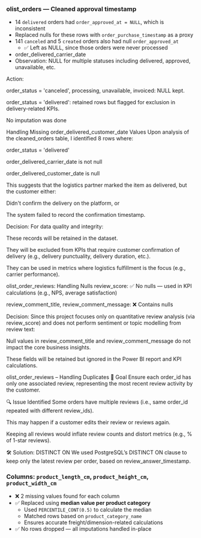 ### olist_orders — Cleaned approval timestamp

- 14 `delivered` orders had `order_approved_at = NULL`, which is inconsistent
- Replaced nulls for these rows with `order_purchase_timestamp` as a proxy
- 141 `canceled` and 5 `created` orders also had null `order_approved_at`
    - ✅ Left as NULL, since those orders were never processed
- order_delivered_carrier_date
- Observation: NULL for multiple statuses including delivered, approved, unavailable, etc.

Action:

order_status = 'canceled', processing, unavailable, invoiced: NULL kept.

order_status = 'delivered': retained rows but flagged for exclusion in delivery-related KPIs.

No imputation was done 

Handling Missing order_delivered_customer_date Values
Upon analysis of the cleaned_orders table, I identified 8 rows where:

order_status = 'delivered'

order_delivered_carrier_date is not null

order_delivered_customer_date is null

This suggests that the logistics partner marked the item as delivered, but the customer either:

Didn't confirm the delivery on the platform, or

The system failed to record the confirmation timestamp.

Decision:
For data quality and integrity:

These records will be retained in the dataset.

They will be excluded from KPIs that require customer confirmation of delivery (e.g., delivery punctuality, delivery duration, etc.).

They can be used in metrics where logistics fulfillment is the focus (e.g., carrier performance).

olist_order_reviews: Handling Nulls
review_score: ✅ No nulls — used in KPI calculations (e.g., NPS, average satisfaction)

review_comment_title, review_comment_message: ❌ Contains nulls

Decision:
Since this project focuses only on quantitative review analysis (via review_score) and does not perform sentiment or topic modelling from review text:

Null values in review_comment_title and review_comment_message do not impact the core business insights.

These fields will be retained but ignored in the Power BI report and KPI calculations.

olist_order_reviews – Handling Duplicates
🎯 Goal
Ensure each order_id has only one associated review, representing the most recent review activity by the customer.

🔍 Issue Identified
Some orders have multiple reviews (i.e., same order_id repeated with different review_ids).

This may happen if a customer edits their review or reviews again.

Keeping all reviews would inflate review counts and distort metrics (e.g., % of 1-star reviews).

🛠️ Solution: DISTINCT ON
We used PostgreSQL’s DISTINCT ON clause to keep only the latest review per order, based on review_answer_timestamp.


### Columns: `product_length_cm`, `product_height_cm`, `product_width_cm`

- ❌ 2 missing values found for each column
- ✅ Replaced using **median value per product category**
    - Used `PERCENTILE_CONT(0.5)` to calculate the median
    - Matched rows based on `product_category_name`
    - Ensures accurate freight/dimension-related calculations
- ✅ No rows dropped — all imputations handled in-place
